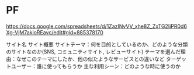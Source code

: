# PF

https://docs.google.com/spreadsheets/d/1ZazINvVV_xhe8Z_ZxTG2IiPR0d6Xg-VjM7akioREavc/edit#gid=885378170

サイト名
サイト概要
サイトテーマ：何を目的としているのか、どのような分類のサイトなのか(SNS, コミュニティサイト, レビューサイト)
テーマを選んだ理由：なぜこのテーマにしたか、他の似たようなサービスとの違いなど
ターゲットユーザー：誰に使ってもらうか
主な利用シーン：どのような時に使うのか
